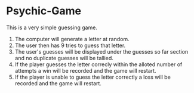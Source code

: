 # Psychic-Game

This is a very simple guessing game.

1. The computer will generate a letter at random.
2. The user then has 9 tries to guess that letter.
3. The user's guesses will be displayed under the guesses so far section and no duplicate guesses will be tallied.
4. If the player guesses the letter correcly within the alloted number of attempts a win will be recorded and the game will     restart.
5. If the player is unable to guess the letter correctly a loss will be recorded and the game will restart.